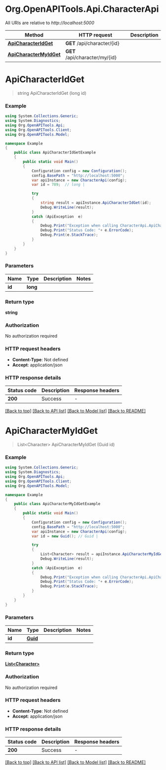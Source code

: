 # Org.OpenAPITools.Api.CharacterApi

All URIs are relative to *http://localhost:5000*

Method | HTTP request | Description
------------- | ------------- | -------------
[**ApiCharacterIdGet**](CharacterApi.md#apicharacteridget) | **GET** /api/character/{id} | 
[**ApiCharacterMyIdGet**](CharacterApi.md#apicharactermyidget) | **GET** /api/character/my/{id} | 


<a name="apicharacteridget"></a>
# **ApiCharacterIdGet**
> string ApiCharacterIdGet (long id)



### Example
```csharp
using System.Collections.Generic;
using System.Diagnostics;
using Org.OpenAPITools.Api;
using Org.OpenAPITools.Client;
using Org.OpenAPITools.Model;

namespace Example
{
    public class ApiCharacterIdGetExample
    {
        public static void Main()
        {
            Configuration config = new Configuration();
            config.BasePath = "http://localhost:5000";
            var apiInstance = new CharacterApi(config);
            var id = 789;  // long | 

            try
            {
                string result = apiInstance.ApiCharacterIdGet(id);
                Debug.WriteLine(result);
            }
            catch (ApiException  e)
            {
                Debug.Print("Exception when calling CharacterApi.ApiCharacterIdGet: " + e.Message );
                Debug.Print("Status Code: "+ e.ErrorCode);
                Debug.Print(e.StackTrace);
            }
        }
    }
}
```

### Parameters

Name | Type | Description  | Notes
------------- | ------------- | ------------- | -------------
 **id** | **long**|  | 

### Return type

**string**

### Authorization

No authorization required

### HTTP request headers

 - **Content-Type**: Not defined
 - **Accept**: application/json

### HTTP response details
| Status code | Description | Response headers |
|-------------|-------------|------------------|
| **200** | Success |  -  |

[[Back to top]](#) [[Back to API list]](../README.md#documentation-for-api-endpoints) [[Back to Model list]](../README.md#documentation-for-models) [[Back to README]](../README.md)

<a name="apicharactermyidget"></a>
# **ApiCharacterMyIdGet**
> List&lt;Character&gt; ApiCharacterMyIdGet (Guid id)



### Example
```csharp
using System.Collections.Generic;
using System.Diagnostics;
using Org.OpenAPITools.Api;
using Org.OpenAPITools.Client;
using Org.OpenAPITools.Model;

namespace Example
{
    public class ApiCharacterMyIdGetExample
    {
        public static void Main()
        {
            Configuration config = new Configuration();
            config.BasePath = "http://localhost:5000";
            var apiInstance = new CharacterApi(config);
            var id = new Guid(); // Guid | 

            try
            {
                List<Character> result = apiInstance.ApiCharacterMyIdGet(id);
                Debug.WriteLine(result);
            }
            catch (ApiException  e)
            {
                Debug.Print("Exception when calling CharacterApi.ApiCharacterMyIdGet: " + e.Message );
                Debug.Print("Status Code: "+ e.ErrorCode);
                Debug.Print(e.StackTrace);
            }
        }
    }
}
```

### Parameters

Name | Type | Description  | Notes
------------- | ------------- | ------------- | -------------
 **id** | [**Guid**](Guid.md)|  | 

### Return type

[**List&lt;Character&gt;**](Character.md)

### Authorization

No authorization required

### HTTP request headers

 - **Content-Type**: Not defined
 - **Accept**: application/json

### HTTP response details
| Status code | Description | Response headers |
|-------------|-------------|------------------|
| **200** | Success |  -  |

[[Back to top]](#) [[Back to API list]](../README.md#documentation-for-api-endpoints) [[Back to Model list]](../README.md#documentation-for-models) [[Back to README]](../README.md)

